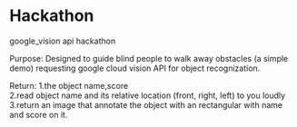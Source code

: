 # Hackathon
google_vision api hackathon

Purpose: Designed to guide blind people to walk away obstacles (a simple demo)
         requesting google cloud vision API for object recognization.

Return: 1.the object name,score            
        2.read object name and its relative location (front, right, left) to you loudly    
        3.return an image that annotate the object with an rectangular with name and score on it.
